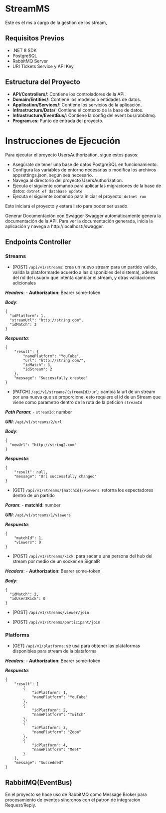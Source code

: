 # StreamMS
Este es el ms a cargo de la gestion de los stream, 


## Requisitos Previos
- .NET 8 SDK
- PostgreSQL
- RabbitMQ Server
- URI Tickets Service y API Key

## Estructura del Proyecto

- **API/Controllers/**: Contiene los controladores de la API.
- **Domain/Entities/**: Contiene los modelos o entidades de datos.
- **Application/Services/**: Contiene los servicios de la aplicación.
- **Infrastructure/Data/**: Contiene el contexto de la base de datos.
- **Infrastructure/EventBus/**: Contiene la config del event bus/rabbitmq.
- **Program.cs**: Punto de entrada del proyecto.


# Instrucciones de Ejecución
Para ejecutar el proyecto UsersAuthorization, sigue estos pasos:

- Asegúrate de tener una base de datos PostgreSQL en funcionamiento.
- Configura las variables de entorno necesarias o modifica los archivos appsettings.json, según sea necesario.
- Navega al directorio del proyecto UsersAuthorization.
- Ejecuta el siguiente comando para aplicar las migraciones de la base de datos: `dotnet ef database update`
- Ejecuta el siguiente comando para iniciar el proyecto: `dotnet run`

Esto iniciará el proyecto y estará listo para poder ser usado.

Generar Documentación con Swagger
Swagger automáticamente genera la documentación de la API. Para ver la documentación generada, inicia la aplicación y navega a http://localhost:<puerto>/swagger.


## Endpoints Controller

### Streams

- [POST] `/api/v1/streams`: crea un nuevo stream para un partido valido, valida la plataforma(de acuerdo a las disponibles del sistema), ademas del rol del usuario que intenta cambiar el stream, y otras validaciones adicionales

***Headers***:
    - **Authorization**: Bearer some-token

***Body***:
```
{
  "idPlatform": 1,
  "streamUrl": "http://string.com",
  "idMatch": 3
}
```

***Respuesta***:
```
{
    "result": {
        "namePlatform": "YouTube",
        "url": "http://string.com/",
        "idMatch": 3,
        "idStream": 2
    },
    "message": "Successfully created"
}
```

- [PATCH] `/api/v1/streams/{streamId}/url`: cambia la url de un stream por una nueva que se proporcione, esto requiere el id de un Stream que viene como parametro dentro de la ruta de la peticion `streamId`

***Path Param***:
    - `streamId`: number

***URI***: `/api/v1/streams/2/url`

***Body***:
```
{
  "newUrl": "http://string2.com"
}
```

***Respuesta***:
```
{
    "result": null,
    "message": "Url successfully changed"
}
```


- [GET] `/api/v1/streams/{matchId}/viewers`: retorna los espectadores dentro de un partido

***Param***:
    - **matchId**:  number

***URI***: `/api/v1/streams/1/viewers`


***Respuesta***:
```
{
    "matchId": 1,
    "viewers": 0
}
```


- [POST] `/api/v1/streams/kick`: para sacar a una persona del hub del stream por medio de un socker en SignalR

***Headers***:
    - **Authorization**: Bearer some-token

***Body***:
```
{
  "idMatch": 2,
  "idUser2Kick": 0
}
```

- [POST] `/api/v1/streams/viewer/join`


- [POST] `/api/v1/streams/participant/join`


### Platforms

- [GET] `/api/v1/platforms`: se usa para obtener las plataformas disponibles para stream de la plataforma

***Headers***:
    - **Authorization**: Bearer some-token

***Respuesta***:
```
{
    "result": [
        {
            "idPlatform": 1,
            "namePlatform": "YouTube"
        },
        {
            "idPlatform": 2,
            "namePlatform": "Twitch"
        },
        {
            "idPlatform": 3,
            "namePlatform": "Zoom"
        },
        {
            "idPlatform": 4,
            "namePlatform": "Meet"
        }
    ],
    "message": "Succedded"
}
```

## RabbitMQ(EventBus)

En el proyecto se hace uso de RabbitMQ como Message Broker para procesamiento de eventos sincronos con el patron de integracion Request/Reply. 